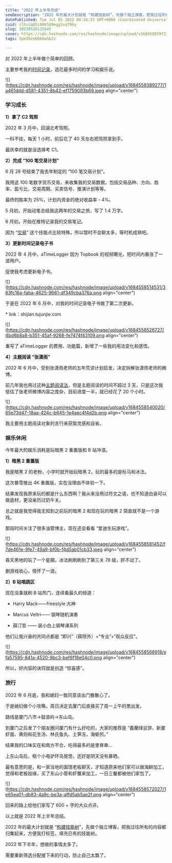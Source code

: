 ```yaml
---
title: "2022 年上半年总结"
seoDescription: "2022 年的最大计划就是 “构建技能树”，先做个独立博客，把我过往所有的内容都归集起来，方便我打标签，填充已有的技能树。"
datePublished: Tue Jul 05 2022 04:56:53 GMT+0000 (Coordinated Universal Time)
cuid: clhviq02c000109mgg2vq79hy
slug: 20230520125645
cover: https://cdn.hashnode.com/res/hashnode/image/upload/v1684558597230/fcbc8ae5-0b90-4e4f-8866-f8e1c034e76a.png
tags: 5pe26ze06k6w5b2v

---
```


对 2022 年上半年做个简单的回顾。

主要参考我的[时间记录](http://mp.weixin.qq.com/s?__biz=MzI3MzU5MDA1OQ==&mid=2247484615&idx=1&sn=ae0f6350d150da32913199859969a79b&chksm=eb21b683dc563f95794eee235d5e3e4cd671c118a81bb244bec4629805933c38c93d458ce250&scene=21#wechat_redirect)，选花最多时间的学习和娱乐说。

![](https://cdn.hashnode.com/res/hashnode/image/upload/v1684558389277/1a461ddd-d581-4351-8b42-ef1759093b69.jpeg align="center")

### 学习成长

**1）拿了 C2 驾照**

2022 年 3 月中，回湖北考驾照。

一科不挂，每天 1 小时，前后花了 40 天左右把驾照拿到手。

最庆幸的就是没选择考 C1。

**2）完成 “100 笔交易计划”**

6 月 28 号结束了我去年制定的 “100 笔交易计划”。

我用这 100 笔数字货币交易，来收集我的交易数据，包括交易品种、方向、胜率、盈亏比、交易周期、买卖信号、推演计划等等。

最终的胜率为 25%，计划内资金的绝对收益率 - 4%。

5 月初，开始动笔总结我这两年的交易之旅，写了 1.4 万字。

6 月初，开始在推特记录我的交易笔记。

因为 “[交易](http://mp.weixin.qq.com/s?__biz=MzI3MzU5MDA1OQ==&mid=2247485979&idx=1&sn=e5cbe8295da671ab63c3a82ef88d8ab2&chksm=eb21b85fdc563149b10c30e019a73169258a808ed74dff1fb76147b11ee25ce38456a86fd25f&scene=21#wechat_redirect)” 这个技能点比较特殊，所以暂时不会聊太多，等时机成熟吧。

**3）更新时间记录电子书**

2022 年 4 月中，aTimeLogger 因为 Topbook 的视频曝光，短时间内暴涨了一波用户。

促使我考虑更新电子书。

![](https://cdn.hashnode.com/res/hashnode/image/upload/v1684558514531/363fc16a-faba-4625-9661-df349cba376a.png align="center")

于是在 2022 年 6 月中，对我的时间记录电子书做了第二次更新。

\* link：shijian.tujunjie.com

![](https://cdn.hashnode.com/res/hashnode/image/upload/v1684558526727/4bd6b8a8-b351-45af-9268-fe7474f43109.png align="center")

重写了 aTimeLogger 的费用、功能篇，新增了一些我的用法变化和感悟。

**4）主题阅读 “张潇雨”**

2022 年 6 月中，受到张潇雨老师的五年荒谬计划启发，决定拆解张潇雨老师的微博。

前几年我也用过这种[主题阅读法](http://mp.weixin.qq.com/s?__biz=MzI3MzU5MDA1OQ==&mid=2247485421&idx=1&sn=6f3c507fe7a2d4ceaa6cfc212ecad792&chksm=eb21b5a9dc563cbf5ac41c74d75f2e23a17afce7b66312d9bff16c671f57f7ff36127efed46f&scene=21#wechat_redirect)，但是主题阅读的时间不超过 3 天，只是这次我低估了张老师微博内容之庞杂，目前进度一半，就已经花了 20 个小时。

![](https://cdn.hashnode.com/res/hashnode/image/upload/v1684558540020/65e73d47-18aa-424c-b645-1e4aec4f4d2b.png align="center")

我主要用主题阅读对象的言行来获取灵感和自省。

### 娱乐休闲

今年最大的娱乐消耗是玩暗黑 2 重置版和 B 站冲浪。

**1）暗黑 2 重置版**

我是暗黑 2 的老粉，小学时就开始玩暗黑 2，玩的最多的是标马和冰法。

这次暴雪推出 4K 重置版，实在没理由不体验一下。

结果发现我原来玩的都是什么东西啊？我从来没用过符文之语，也不知道白装可以做底材，更没亲历过奶牛关。

总之就是我觉得我无知到之前玩的暗黑 2 和现在玩的暗黑 2 简直就不是一个游戏。

那段时间关注了很多油管博主，现在还会看看 “爱迪生玩游戏”。

![](https://cdn.hashnode.com/res/hashnode/image/upload/v1684558581452/f7de461e-9fe7-49a9-bf0b-f4d5ab01cb33.jpeg align="center")

昏天黑地的玩了一个星期，冰法刷刷刷到了第三关 78 级，肝不动了。

删游戏收心，情怀了一波。

**2）B 站唱跳区**

现在没事就刷 B 站热门，连续看最久的频道：

* Harry Mack——freestyle 大神
    
* Marcus Veltri—— 钢琴随机演奏
    
* 薛汀哲 —— 装小白上钢琴课系列
    

他们让我兴奋的共同点都是 “即兴”（薛除外）+“专业”+“观众反应”。

![](https://cdn.hashnode.com/res/hashnode/image/upload/v1684558568918/efa57595-841a-4520-9bc3-bef6f18e04c0.png align="center")

所以，好内容的诀窍就是创造 “惊喜感”。

### 旅行

2022 年 6 月底，我和媳妇一致同意该出门散散心了。

于是媳妇做个小攻略，周日决定去厦门后直接买了周一上午的票出发。

路线是厦门八市→鼓浪屿→东山岛。

到厦门之后发了个朋友圈问厦门有什么好吃的，大家的推荐是 “義蘭绿豆饼、新厦虾面、黄则和花生汤、林氏鱼丸、土笋冻，海蛎煎。”

结果我的口味实在和南方不合，吃得最多的是里脊串...

上东山岛后，租个小电驴环岛晃悠，还好是阴天没有暴晒。

最有意思的是，和一家当地的面馆老板聊天，才知道原来他们家可以做海鲜加工，觉得和老板投缘，买了东山小管和虾蟹来加工，一日三餐都被他们家包了。

![](https://cdn.hashnode.com/res/hashnode/image/upload/v1684558572027/1e65ea01-db83-4a9c-be3a-affd5ab5ae2f.png align="center")

回来的路上给他们家写了 600 + 字的大众点评。

以上就是 2022 年上半年总结。

2022 年的最大计划就是 “[构建技能树](http://mp.weixin.qq.com/s?__biz=MzI3MzU5MDA1OQ==&mid=2247485441&idx=1&sn=ad697400bb92974865715c820d8965a3&chksm=eb21ba45dc563353c9f84d657424dc6fb6d7f5610e63b62b79408dfa2654f7f789f483f35c09&scene=21#wechat_redirect)”，先做个独立博客，把我过往所有的内容都归集起来，方便我打标签，填充已有的技能树。

2022 年下半年，想做的事情太多了。

需要重新筛选分配接下来的行动，防止自己太飘了。
